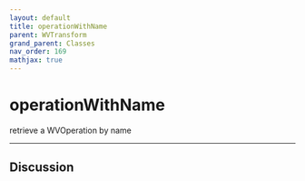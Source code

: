 ```yaml
---
layout: default
title: operationWithName
parent: WVTransform
grand_parent: Classes
nav_order: 169
mathjax: true
---
```


#  operationWithName

retrieve a WVOperation by name


---

## Discussion

  
